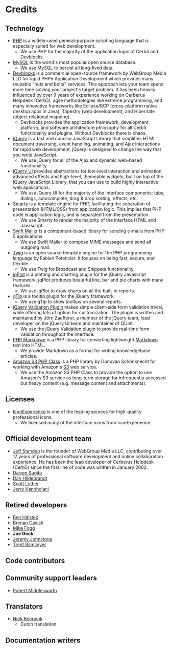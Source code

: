 
# Credits #

## Technology ##

* [PHP](http://www.php.net/) is a widely-used general-purpose scripting language that is especially suited for web development.
	* We use PHP for the majority of the application logic of Cerb5 and Devblocks.
* [MySQL](http://www.mysql.com/) is the world's most popular open source database.
	* We use MySQL to persist all long-lived data.
* [Devblocks](http://www.devblocks.com/) is a commercial open-source framework by WebGroup Media LLC for rapid PHP5 Application Development which provides many reusable "nuts and bolts" services. This approach lets your team spend more time solving your project's target problem.  It has been heavily influenced by over 9 years of experience working on Cerberus Helpdesk (Cerb5), agile methodologies like extreme programming, and many innovative frameworks like Eclipse/RCP (cross-platform native desktop apps in Java), Tapestry (web development), and Hibernate (object relational mapping).
	* Devblocks provides the application framework, development platform, and software architecture philosophy for all Cerb5 functionality and plugins.  Without Devblocks there is chaos.
* [jQuery](http://jquery.com/) is a fast and concise JavaScript Library that simplifies HTML document traversing, event handling, animating, and Ajax interactions for rapid web development. jQuery is designed to change the way that you write JavaScript.
	* We use jQuery for all of the Ajax and dynamic web-based functionality.
* [jQuery UI](http://jqueryui.com/) provides abstractions for low-level interaction and animation, advanced effects and high-level, themeable widgets, built on top of the jQuery JavaScript Library, that you can use to build highly interactive web applications.
	* We use jQuery UI for the majority of the interface components: tabs, dialogs, autocomplete, drag & drop sorting, effects, etc.
* [Smarty](http://www.smarty.net/) is a template engine for PHP, facilitating the separation of presentation (HTML/CSS) from application logic. This implies that PHP code is application logic, and is separated from the presentation.
	* We use Smarty to render the majority of the interface HTML and Javascript.
* [Swift Mailer](http://swiftmailer.org/) is a component-based library for sending e-mails from PHP 5 applications.
	* We use Swift Mailer to compose MIME messages and send all outgoing mail.
* [Twig](http://www.twig-project.org/) is an open source template engine for the PHP programming language by Fabien Potencier.  It focuses on being fast, secure, and flexible.
	* We use Twig for Broadcast and Snippets functionality.
* [jqPlot](http://www.jqplot.com/) is a plotting and charting plugin for the jQuery Javascript framework. jqPlot produces beautiful line, bar and pie charts with many features.
	* We use jqPlot to draw charts on all the built-in reports.
* [qTip](http://craigsworks.com/projects/qtip/) is a tooltip plugin for the jQuery framework.
	* We use qTip to show tooltips on several reports.
* [jQuery Validation Plugin](http://bassistance.de/jquery-plugins/jquery-plugin-validation/) makes simple client-side form validation trivial, while offering lots of option for customization.  The plugin is written and maintained by Jörn Zaefferer, a member of the jQuery team, lead developer on the jQuery UI team and maintainer of QUnit.
	* We use the jQuery Validation plugin to provide real-time form validation throughout the interface.
* [PHP Markdown](http://michelf.com/projects/php-markdown/) is a PHP library for converting lightweight [Markdown](http://daringfireball.net/projects/markdown/) text into HTML.
	* We provide Markdown as a format for writing knowledgebase articles.
* [Amazon S3 PHP Class](http://undesigned.org.za/2007/10/22/amazon-s3-php-class) is a PHP library by Donovan Schönknecht for working with Amazon's [S3](http://aws.amazon.com/s3/) web service.
	* We use the Amazon S3 PHP Class to provide the option to use Amazon's S3 service as long-term storage for infrequently accessed but heavy content (e.g. message content and attachments).

## Licenses ##

* [IconExperience](http://www.iconexperience.com/) is one of the leading sources for high-quality professional icons.
	* We licensed many of the interface icons from IconExperience.

## Official development team ##

* [Jeff Standen](http://www.linkedin.com/in/jeffstanden) is the founder of WebGroup Media LLC, contributing over 17 years of professional software development and online collaboration experience.  He has been the lead developer of Cerberus Helpdesk (Cerb5) since the first line of code was written in January 2002.
* [Darren Sugita](http://www.linkedin.com/pub/darren-sugita/24/234/978)
* [Dan Hildebrandt](http://www.linkedin.com/in/danielhildebrandt)
* [Scott Luther](http://www.linkedin.com/pub/scott-luther/7/3b3/98)
* [Jerry Kanoholani](http://www.linkedin.com/pub/jerry-kanoholani/19/74/977)

## Retired developers ##

* [Ben Halsted](http://www.linkedin.com/in/bhalsted)
* [Brenan Cavish](http://www.linkedin.com/pub/brenan-cavish/21/a89/57b)
* [Mike Fogg](http://www.linkedin.com/in/mikefogg)
* **Joe Geck**
* [Jeremy Johnstone](http://www.linkedin.com/in/jsjohnst)
* [Trent Ramseyer](http://www.linkedin.com/in/trentramseyer)

## Code contributors ##

## Community support leaders ##

* [Robert Middleswarth](http://www.linkedin.com/in/robertmiddleswarth)

## Translators ##

* [Niek Beernink](http://nl.linkedin.com/in/nbeernink)
	* Dutch translation

## Documentation writers ##

